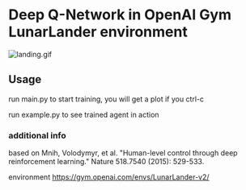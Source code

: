# Deep Q-Network in OpenAI Gym LunarLander environment
![landing.gif](https://user-images.githubusercontent.com/13645811/88183990-d9a72200-cc3a-11ea-9e87-319f46316169.gif)

## Usage

run main.py to start training, you will get a plot if you ctrl-c

run example.py to see trained agent in action


### additional info
based on
Mnih, Volodymyr, et al. "Human-level control through deep reinforcement learning." Nature 518.7540 (2015): 529-533.

environment
https://gym.openai.com/envs/LunarLander-v2/
